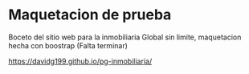 # Maquetacion de prueba 
Boceto del sitio web para la inmobiliaria Global sin limite, maquetacion hecha con boostrap (Falta terminar)



https://davidg199.github.io/pg-inmobiliaria/

